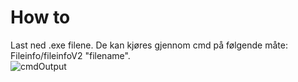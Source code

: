 <h1>How to</h1>
Last ned .exe filene. De kan kjøres gjennom cmd på følgende måte: Fileinfo/fileinfoV2 "filename".<br>
<img src="https://i.imgur.com/YyLd0Xg.png" alt="cmdOutput">

